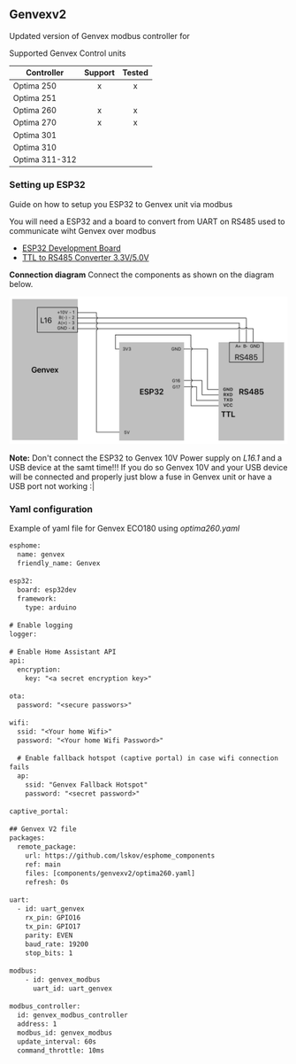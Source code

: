 ## Genvexv2

Updated version of Genvex modbus controller for 

Supported Genvex Control units

|Controller     | Support   | Tested |
|---------------|:---------:|:------:|
|Optima 250     | x         | x      |
|Optima 251     |           |        |
|Optima 260     | x         | x      |
|Optima 270     | x         | x      |
|Optima 301     |           |        |
|Optima 310     |           |        |
|Optima 311-312 |           |        |


### Setting up ESP32
Guide on how to setup you ESP32 to Genvex unit via modbus

You will need a ESP32 and a board to convert from UART on RS485 used to communicate wiht Genvex over modbus
- [ESP32 Development Board](https://www.aliexpress.com/item/32834130422.html?spm=a2g0o.order_list.order_list_main.5.21ef1802NUOVTF)
- [TTL to RS485 Converter 3.3V/5.0V](https://www.aliexpress.com/item/32846149743.html?spm=a2g0o.order_list.order_list_main.28.21ef1802NUOVTF)

<b>Connection diagram</b>
Connect the components as shown on the diagram below.

![Diagram of Genvex and ESP32 connection](doc/diagram.png)

**Note:**
Don't connect the ESP32 to Genvex 10V Power supply on <em>L16.1</em> and a USB device at the samt time!!!
If you do so Genvex 10V and your USB device will be connected and properly just blow a fuse in Genvex unit or have a USB port not working :|

### Yaml configuration

Example of yaml file for Genvex ECO180 using <em>optima260.yaml</em>
```
esphome:
  name: genvex
  friendly_name: Genvex 

esp32:
  board: esp32dev
  framework:
    type: arduino

# Enable logging
logger:

# Enable Home Assistant API
api:
  encryption:
    key: "<a secret encryption key>"

ota:
  password: "<secure passwors>"

wifi:
  ssid: "<Your home Wifi>"
  password: "<Your home Wifi Password>"

  # Enable fallback hotspot (captive portal) in case wifi connection fails
  ap:
    ssid: "Genvex Fallback Hotspot"
    password: "<secret password>"

captive_portal:

## Genvex V2 file    
packages:
  remote_package:
    url: https://github.com/lskov/esphome_components
    ref: main
    files: [components/genvexv2/optima260.yaml]
    refresh: 0s

uart:
  - id: uart_genvex
    rx_pin: GPIO16
    tx_pin: GPIO17
    parity: EVEN
    baud_rate: 19200
    stop_bits: 1
  
modbus:
    - id: genvex_modbus
      uart_id: uart_genvex
 
modbus_controller:
  id: genvex_modbus_controller
  address: 1
  modbus_id: genvex_modbus
  update_interval: 60s
  command_throttle: 10ms
```